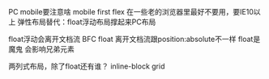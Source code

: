 PC mobile要注意啥
mobile first
flex 在一些老的浏览器里最好不要用，要IE10以上
弹性布局替代：float浮动布局撑起来PC布局

float浮动会离开文档流
BFC
float 离开文档流跟position:absolute不一样
float是魔鬼 会影响兄弟元素

两列式布局，除了float还有谁？
inline-block grid